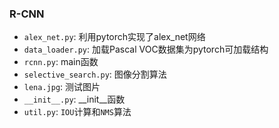 ### R-CNN
 - `alex_net.py`: 利用pytorch实现了alex_net网络
 - `data_loader.py`: 加载Pascal VOC数据集为pytorch可加载结构
 - `rcnn.py`: main函数
 - `selective_search.py`: 图像分割算法
 - `lena.jpg`: 测试图片
 - `__init__.py`: __init__函数
 - `util.py`: `IOU`计算和`NMS`算法

